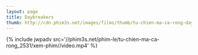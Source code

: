 ```yaml
---
layout: page
title: Daybreakers
thumb: http://cdn.phim3s.net/images/films/thumb/tu-chien-ma-ca-rong-daybreakers-2009.jpg
---
```

{% include jwpadv src='//phim3s.net/phim-le/tu-chien-ma-ca-rong_2531/xem-phim//video.mp4' %}